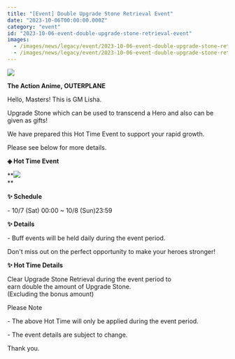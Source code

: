 ```yaml
---
title: "[Event] Double Upgrade Stone Retrieval Event"
date: "2023-10-06T00:00:00.000Z"
category: "event"
id: "2023-10-06-event-double-upgrade-stone-retrieval-event"
images:
  - /images/news/legacy/event/2023-10-06-event-double-upgrade-stone-retrieval-event/af21db30720a48788d505a5dfeadbcde.webp
  - /images/news/legacy/event/2023-10-06-event-double-upgrade-stone-retrieval-event/467c2d5bb34f418592ccd465865a15e7_002.webp
---
```


![](/images/news/legacy/event/2023-10-06-event-double-upgrade-stone-retrieval-event/af21db30720a48788d505a5dfeadbcde.webp)  

**The Action Anime, OUTERPLANE**

Hello, Masters! This is GM Lisha.

Upgrade Stone which can be used to transcend a Hero and also can be given as gifts!

We have prepared this Hot Time Event to support your rapid growth.

Please see below for more details.

**◈ Hot Time Event**

**![](/images/news/legacy/event/2023-10-06-event-double-upgrade-stone-retrieval-event/467c2d5bb34f418592ccd465865a15e7_002.webp)  
**  

**✨ Schedule**  

\- 10/7 (Sat) 00:00 ~ 10/8 (Sun)23:59

**✨ Details**

\- Buff events will be held daily during the event period.

Don't miss out on the perfect opportunity to make your heroes stronger!

**✨ Hot Time Details**

Clear Upgrade Stone Retrieval during the event period to earn double the amount of Upgrade Stone.  
(Excluding the bonus amount)

Please Note 

\- The above Hot Time will only be applied during the event period. 

\- The event details are subject to change.

Thank you.
